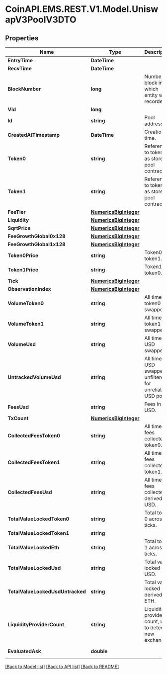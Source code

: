 
# CoinAPI.EMS.REST.V1.Model.UniswapV3PoolV3DTO

## Properties

Name | Type | Description | Notes
------------ | ------------- | ------------- | -------------
**EntryTime** | **DateTime** |  | [optional] 
**RecvTime** | **DateTime** |  | [optional] 
**BlockNumber** | **long** | Number of block in which entity was recorded. | [optional] 
**Vid** | **long** |  | [optional] 
**Id** | **string** | Pool address. | [optional] 
**CreatedAtTimestamp** | **DateTime** | Creation time. | [optional] 
**Token0** | **string** | Reference to token0 as stored in pool contract. | [optional] 
**Token1** | **string** | Reference to token1 as stored in pool contract. | [optional] 
**FeeTier** | [**NumericsBigInteger**](NumericsBigInteger.md) |  | [optional] 
**Liquidity** | [**NumericsBigInteger**](NumericsBigInteger.md) |  | [optional] 
**SqrtPrice** | [**NumericsBigInteger**](NumericsBigInteger.md) |  | [optional] 
**FeeGrowthGlobal0x128** | [**NumericsBigInteger**](NumericsBigInteger.md) |  | [optional] 
**FeeGrowthGlobal1x128** | [**NumericsBigInteger**](NumericsBigInteger.md) |  | [optional] 
**Token0Price** | **string** | Token0 per token1. | [optional] 
**Token1Price** | **string** | Token1 per token0. | [optional] 
**Tick** | [**NumericsBigInteger**](NumericsBigInteger.md) |  | [optional] 
**ObservationIndex** | [**NumericsBigInteger**](NumericsBigInteger.md) |  | [optional] 
**VolumeToken0** | **string** | All time token0 swapped. | [optional] 
**VolumeToken1** | **string** | All time token1 swapped. | [optional] 
**VolumeUsd** | **string** | All time USD swapped. | [optional] 
**UntrackedVolumeUsd** | **string** | All time USD swapped, unfiltered for unreliable USD pools. | [optional] 
**FeesUsd** | **string** | Fees in USD. | [optional] 
**TxCount** | [**NumericsBigInteger**](NumericsBigInteger.md) |  | [optional] 
**CollectedFeesToken0** | **string** | All time fees collected token0. | [optional] 
**CollectedFeesToken1** | **string** | All time fees collected token1. | [optional] 
**CollectedFeesUsd** | **string** | All time fees collected derived USD. | [optional] 
**TotalValueLockedToken0** | **string** | Total token 0 across all ticks. | [optional] 
**TotalValueLockedToken1** | **string** |  | [optional] 
**TotalValueLockedEth** | **string** | Total token 1 across all ticks. | [optional] 
**TotalValueLockedUsd** | **string** | Total value locked USD. | [optional] 
**TotalValueLockedUsdUntracked** | **string** | Total value locked derived ETH. | [optional] 
**LiquidityProviderCount** | **string** | Liquidity providers count, used to detect new exchanges. | [optional] 
**EvaluatedAsk** | **double** |  | [optional] [readonly] 

[[Back to Model list]](../README.md#documentation-for-models)
[[Back to API list]](../README.md#documentation-for-api-endpoints)
[[Back to README]](../README.md)

